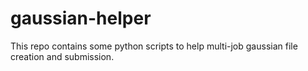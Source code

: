 # gaussian-helper
This repo contains some python scripts to help multi-job gaussian file creation and submission.
